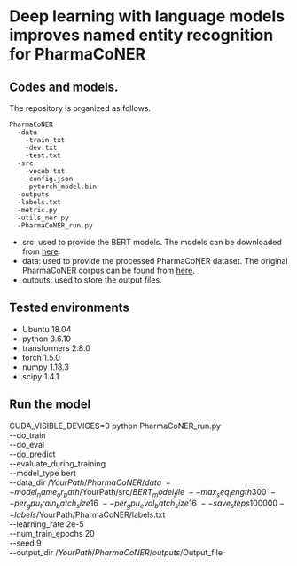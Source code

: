 # Deep learning with language models improves named entity recognition for PharmaCoNER

## Codes and models.
The repository is organized as follows.

```
PharmaCoNER
  -data
    -train.txt
    -dev.txt
    -test.txt
  -src
    -vocab.txt
    -config.json
    -pytorch_model.bin
  -outputs
  -labels.txt
  -metric.py
  -utils_ner.py
  -PharmaCoNER_run.py
```

* src: used to provide the BERT models.    The models can be downloaded from [here](https://drive.google.com/drive/folders/1dwz7vexVsuj6swYr0Mdk7cNazp0IuG7Y?usp=sharing).
* data: used to provide the processed PharmaCoNER dataset.    The original PharmaCoNER corpus can be found from [here](https://drive.google.com/drive/folders/1imuqrdy3BNazz0Lq7kTpjnLD3QB1QLfa?usp=sharing).
* outputs: used to store the output files.

## Tested environments ##

* Ubuntu                    18.04
* python                    3.6.10
* transformers              2.8.0
* torch                     1.5.0
* numpy                     1.18.3
* scipy                     1.4.1

## Run the model ##

CUDA_VISIBLE_DEVICES=0 python PharmaCoNER_run.py\
--do_train   \
--do_eval    \
--do_predict   \
--evaluate_during_training   \
--model_type bert   \
--data_dir /$YourPath/PharmaCoNER/data   \
--model_name_or_path /$YourPath/src/$BERT_model_file   \
--max_seq_length 300   \
--per_gpu_train_batch_size 16   \
--per_gpu_eval_batch_size 16   \
--save_steps 100000    
--labels /$YourPath/PharmaCoNER/labels.txt    
--learning_rate 2e-5   
--num_train_epochs 20   
--seed 9  
--output_dir /$YourPath/PharmaCoNER/outputs/$Output_file
